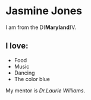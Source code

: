 # Jasmine Jones

I am from the D(**Maryland**)V.  

## I love:
* Food
* Music
* Dancing
* The color blue
 
My mentor is *Dr.Laurie Williams*.
